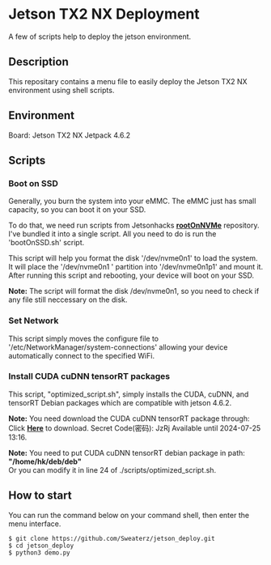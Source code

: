 # Jetson TX2 NX Deployment
A few of scripts help to deploy the jetson environment.  

## Description
This repositary contains a menu file to easily deploy the Jetson TX2 NX environment using shell scripts.

## Environment
Board: Jetson TX2 NX
Jetpack 4.6.2

## Scripts
### Boot on SSD
Generally, you burn the system into your eMMC. The eMMC just has small capacity, so you can boot it on your SSD. 

To do that, we need run scripts from Jetsonhacks [**rootOnNVMe**](https://github.com/jetsonhacks/rootOnNVMe.git) repository. I've bundled it into a single script.  All you need to do is run the 'bootOnSSD.sh' script.  

This script will help you format the disk '/dev/nvme0n1' to load the system. It will place the '/dev/nvme0n1 ' partition into '/dev/nvme0n1p1' and mount it. After running this script and rebooting, your device will boot on your SSD.

**Note:** The script will format the disk /dev/nvme0n1, so you need to check if any file still neccessary on the disk.

### Set Network
This script simply moves the configure file to '/etc/NetworkManager/system-connections' allowing your device automatically connect to the specified WiFi.

### Install CUDA cuDNN tensorRT packages
This script, "optimized_script.sh", simply installs the CUDA, cuDNN, and tensorRT Debian packages which are compatible with jetson 4.6.2.

**Note:** You need download the CUDA cuDNN tensorRT package through:
Click [**Here**](https://space.dingtalk.com/s/gwHPAAAAAllsYB0CzkZl8zAD2gAgMDRkZmVkYjgxYjM0NDFmNDgxZGZmNmE4YWQ2N2JhMWU) to download. 
Secret Code(密码): JzRj
Available until 2024-07-25 13:16.


**Note:** You need to put CUDA cuDNN tensorRT debian package in path:  **"/home/hk/deb/deb"**   
Or you can modify it in line 24 of ./scripts/optimized_script.sh.  


## How to start
You can run the command below on your command shell, then enter the menu interface.
```
$ git clone https://github.com/Sweaterz/jetson_deploy.git
$ cd jetson_deploy
$ python3 demo.py  
```